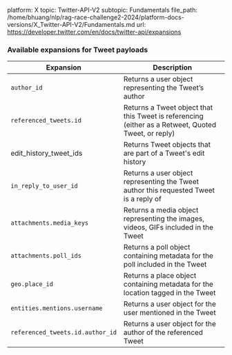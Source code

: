 platform: X
topic: Twitter-API-V2
subtopic: Fundamentals
file_path: /home/bhuang/nlp/rag-race-challenge2-2024/platform-docs-versions/X_Twitter-API-V2/Fundamentals.md
url: https://developer.twitter.com/en/docs/twitter-api/expansions

### Available expansions for Tweet payloads

| Expansion | Description |
| --- | --- |
| `author_id` | Returns a user object representing the Tweet’s author |
| `referenced_tweets.id` | Returns a Tweet object that this Tweet is referencing (either as a Retweet, Quoted Tweet, or reply) |
| edit\_history\_tweet\_ids | Returns Tweet objects that are part of a Tweet's edit history |
| `in_reply_to_user_id` | Returns a user object representing the Tweet author this requested Tweet is a reply of |
| `attachments.media_keys` | Returns a media object representing the images, videos, GIFs included in the Tweet |
| `attachments.poll_ids` | Returns a poll object containing metadata for the poll included in the Tweet |
| `geo.place_id` | Returns a place object containing metadata for the location tagged in the Tweet |
| `entities.mentions.username` | Returns a user object for the user mentioned in the Tweet |
| `referenced_tweets.id.author_id` | Returns a user object for the author of the referenced Tweet |